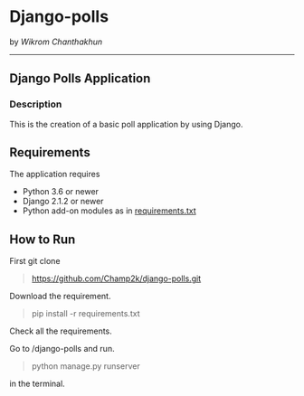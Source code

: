 # Django-polls
by *Wikrom Chanthakhun*

---

 ## Django Polls Application
### Description
 This is the creation of a basic poll application by using Django.

## Requirements

 The application requires
 * Python 3.6 or newer
 * Django 2.1.2 or newer
 * Python add-on modules as in [requirements.txt](requirements.txt)

 ## How to Run
First git clone 
>https://github.com/Champ2k/django-polls.git

Download the requirement.
>pip install -r requirements.txt

Check all the requirements.
<br>

Go to /django-polls and run.
> python manage.py runserver

in the terminal.
